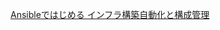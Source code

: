 [Ansibleではじめる インフラ構築自動化と構成管理](https://www.osscons.jp/cloud/%E3%83%80%E3%82%A6%E3%83%B3%E3%83%AD%E3%83%BC%E3%83%89/?action=common_download_main&upload_id=699 "Ansibleではじめる インフラ構築自動化と構成管理")
